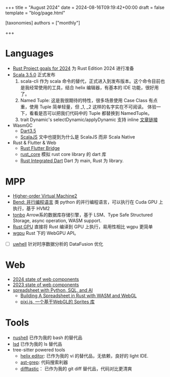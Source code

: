 +++
title = "August 2024"
date = 2024-08-16T09:19:42+00:00
draft = false
template = "blog/page.html"

[taxonomies]
authors = ["monthly"]

+++

# Languages
- [Rust Project goals for 2024](https://blog.rust-lang.org/2024/08/12/Project-goals.html) 为 Rust Edition 2024 进行准备
- [Scala 3.5.0](https://www.scala-lang.org/blog/2024/08/22/scala-3.5.0-released.html) 正式发布
  1. scala-cli 作为 scala 命令的替代，正式进入到发布版本。这个命令目前也是我经常使用的工具，结合 helix 编辑器，有基本的 IDE 功能，很好用了。
  2. Named Tuple: 这是我很期待的特性，很多场景使用 Case Class 有点重，使用 Tuple 简单轻量，但 _1, _2 这样的名字实在不可阅读。
     体验一下，看看是否可以把我们代码中的 Tuple 都替换到 NamedTuple。
  3. trait Dynamic's selectDynamic/applyDynamic 支持 inline [文章链接](https://inoio.de/blog/2024/07/15/scala3-macros-part2/)
- WasmGC
  - [Dart3.5](https://medium.com/dartlang/dart-3-4-bd8d23b4462a)
  - [ScalaJS](https://dev.virtuslab.com/p/scala-to-webassembly-how-and-why) 文中也提到为什么是 ScalaJS 而非 Scala Native
- Rust & Flutter & Web
  - [Rust Flutter Bridge](https://github.com/fzyzcjy/flutter_rust_bridge)
  - [rust_core](https://github.com/mcmah309/rust_core) 模拟 rust core library 的 dart 库
  - [Rust Integrated Dart](https://thlorenz.com/rid-site/) Dart 为 main, Rust 为 library.

# MPP
- [Higher-order Virtual Machine2](https://github.com/HigherOrderCO/hvm) 
- [Bend: 并行编程语言](https://github.com/HigherOrderCO/Bend) 类 python 的并行编程语言，可以执行在 Cuda GPU 上执行，基于 HVM2
- [tonbo](https://tonbo.io/blog/introducing-tonbo) Arrow系的数据库存储引擎，基于 LSM、Type Safe Structured Storage, async operation, WASM support.
- [Rust GPU](https://rust-gpu.github.io/blog/transition-announcement/) 直接将 Rust 编译到 GPU 上执行，易用性相比 wgpu 更简单
- [wgpu](https://wgpu.rs) Rust 下的 WebGPU API。
- [ ] [uwhell](https://uwheel.rs/post/datafusion_uwheel/) 针对时序数据分析的 DataFusion 优化


# Web
- [2024 state of web components](https://eisenbergeffect.medium.com/web-components-2024-winter-update-445f27e7613a)
- [2023 state of web components](https://eisenbergeffect.medium.com/2023-state-of-web-components-c8feb21d4f16)
- [spreadsheet with Python, SQL, and AI](https://www.quadratichq.com)
  - [Building A Spreadsheet in Rust with WASM and WebGL](https://filtra.io/rust-quadratic-aug-24)
  - [pixi.js, 一个基于WebGL的 Sprites 库](https://pixijs.com)

# Tools
- [nushell](https://www.nushell.sh) 已作为我的 bash 的替代品
- [lsd](https://github.com/lsd-rs/lsd) 已作为我的 ls 替代品
- tree-sitter powered tools
  - [helix editor](http://helix-editor.com): 已作为我的 vi 的替代品，无依赖，良好的 light IDE.
  - [ast-grep](https://github.com/ast-grep/ast-grep): 代码搜索利器
  - [difftastic](https://difftastic.wilfred.me.uk)： 已作为我的 git diff 替代品，代码对比更清爽